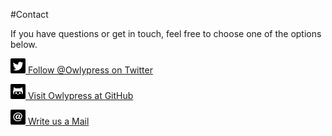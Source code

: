 #Contact

If you have questions or get in touch, feel free to choose one of the options below.

[![Twitter Icon](assets/img/twitter.png "Twitter") Follow @Owlypress on Twitter](https://twitter.com/owlypress)

[![GitHub Icon](assets/img/github.png "GitHub") Visit Owlypress at GitHub](https://github.com/euleule/owlypress)

[![E-Mail Icon](assets/img/email.png "Twitter") Write us a Mail](mailto:owlypress@gmail.com)